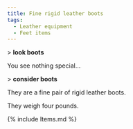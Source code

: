 ```yaml
---
title: Fine rigid leather boots
tags:
  - Leather equipment
  - Feet items
---
```

\> **look boots**

You see nothing special...

\> **consider boots**

They are a fine pair of rigid leather boots.

They weigh four pounds.

{% include Items.md %}
